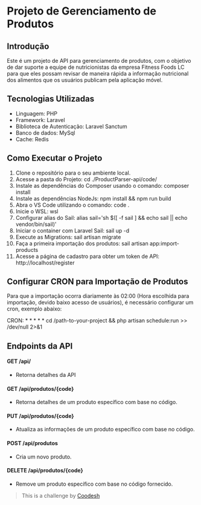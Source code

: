 # Projeto de Gerenciamento de Produtos

## Introdução

Este é um projeto de API para gerenciamento de produtos, com o objetivo de dar suporte a equipe de nutricionistas da empresa Fitness Foods LC para que eles possam revisar de maneira rápida a informação nutricional dos alimentos que os usuários publicam pela aplicação móvel.

## Tecnologias Utilizadas

- Linguagem: PHP
- Framework: Laravel
- Biblioteca de Autenticação: Laravel Sanctum
- Banco de dados: MySql
- Cache: Redis

## Como Executar o Projeto

1. Clone o repositório para o seu ambiente local.
2. Acesse a pasta do Projeto: cd ./ProductParser-api/code/
3. Instale as dependências do Composer usando o comando: composer install
4. Instale as dependências NodeJs: npm install && npm run build
5. Abra o VS Code utilizando o comando: code .
6. Inicie o WSL: wsl
7. Configurar alias do Sail: alias sail='sh $([ -f sail ] && echo sail || echo vendor/bin/sail)'
8. Iniciar o container com Laravel Sail: sail up -d
9. Execute as Migrations: sail artisan migrate
10. Faça a primeira importação dos produtos: sail artisan app:import-products
11. Acesse a página de cadastro para obter um token de API: http://localhost/register

## Configurar CRON para Importação de Produtos

Para que a importação ocorra diariamente às 02:00 (Hora escolhida para importação, devido baixo acesso de usuários), é necessário configurar um cron, exemplo abaixo:

CRON: * * * * * cd /path-to-your-project && php artisan schedule:run >> /dev/null 2>&1

## Endpoints da API

#### GET /api/
- Retorna detalhes da API

#### GET /api/produtos/{code}
- Retorna detalhes de um produto específico com base no código.

#### PUT /api/produtos/{code}
- Atualiza as informações de um produto específico com base no código.

#### POST /api/produtos
- Cria um novo produto.

#### DELETE /api/produtos/{code}
- Remove um produto específico com base no código fornecido.

>  This is a challenge by [Coodesh](https://coodesh.com/)
